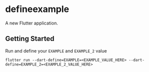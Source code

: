 # defineexample

A new Flutter application.

## Getting Started

Run and define your `EXAMPLE` and `EXAMPLE_2` value

`flutter run --dart-define=EXAMPLE=<EXAMPLE_VALUE_HERE>
--dart-define=EXAMPLE_2=<EXAMPLE_2_VALUE_HERE>`
